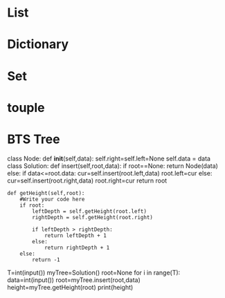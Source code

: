 # List
# Dictionary
# Set
# touple
# BTS Tree

class Node:
    def __init__(self,data):
        self.right=self.left=None
        self.data = data
class Solution:
    def insert(self,root,data):
        if root==None:
            return Node(data)
        else:
            if data<=root.data:
                cur=self.insert(root.left,data)
                root.left=cur
            else:
                cur=self.insert(root.right,data)
                root.right=cur
        return root

    def getHeight(self,root):
        #Write your code here
        if root:
            leftDepth = self.getHeight(root.left)
            rightDepth = self.getHeight(root.right)
            
            if leftDepth > rightDepth:
                return leftDepth + 1
            else: 
                return rightDepth + 1
        else:
            return -1

T=int(input())
myTree=Solution()
root=None
for i in range(T):
    data=int(input())
    root=myTree.insert(root,data)
height=myTree.getHeight(root)
print(height) 
